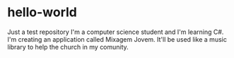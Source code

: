 # hello-world
Just a test repository
I'm a computer science student and I'm learning C#. I'm creating an application called Mixagem Jovem. It'll be used like a music library to help the church in my comunity.
